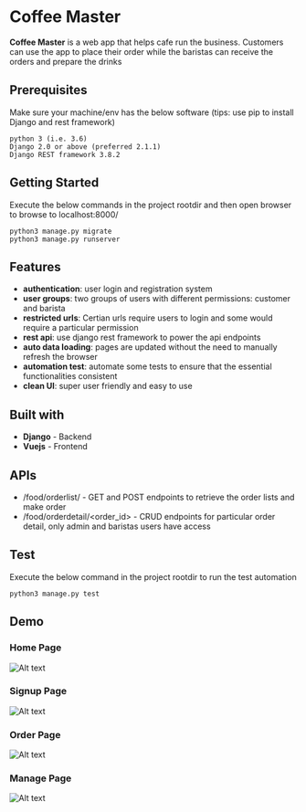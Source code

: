# Coffee Master
**Coffee Master** is a web app that helps cafe run the business. Customers can use the app to place their order while the baristas can receive the orders and prepare the drinks

## Prerequisites
Make sure your machine/env has the below software (tips: use pip to install Django and rest framework)
```
python 3 (i.e. 3.6)
Django 2.0 or above (preferred 2.1.1)
Django REST framework 3.8.2
```

## Getting Started
Execute the below commands in the project rootdir and then open browser to browse to localhost:8000/
```
python3 manage.py migrate
python3 manage.py runserver
```

## Features
* **authentication**: user login and registration system
* **user groups**: two groups of users with different permissions: customer and barista 
* **restricted urls**: Certian urls require users to login and some would require a particular permission 
* **rest api**: use django rest framework to power the api endpoints 
* **auto data loading**: pages are updated without the need to manually refresh the browser 
* **automation test**: automate some tests to ensure that the essential functionalities consistent 
* **clean UI**: super user friendly and easy to use 

## Built with
* **Django** - Backend
* **Vuejs** - Frontend

## APIs
* /food/orderlist/ - GET and POST endpoints to retrieve the order lists and make order
* /food/orderdetail/<order_id> - CRUD endpoints for particular order detail, only admin and baristas users have access

## Test
Execute the below command in the project rootdir to run the test automation
```
python3 manage.py test
```

## Demo
### Home Page
![Alt text](/img/homepage.png?raw=true "Homepage")

### Signup Page
![Alt text](/img/signup.png?raw=true "Signup")

### Order Page
![Alt text](/img/order.png?raw=true "Order")

### Manage Page
![Alt text](/img/manage.png?raw=true "Manage")
